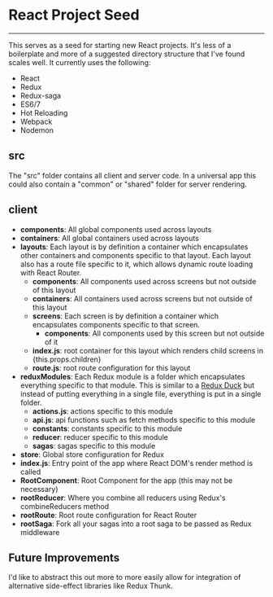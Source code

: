 # React Project Seed
----
This serves as a seed for starting new React projects. It's less of a boilerplate
and more of a suggested directory structure that I've found scales well. It currently
uses the following:

* React
* Redux
* Redux-saga
* ES6/7
* Hot Reloading
* Webpack
* Nodemon

## src
The "src" folder contains all client and server code. In a universal app this could
also contain a "common" or "shared" folder for server rendering.

## client
- **components**: All global components used across layouts
- **containers**: All global containers used across layouts
- **layouts**: Each layout is by definition a container which encapsulates other containers and components specific to that layout. Each layout also has a route file specific to it, which allows dynamic route loading with React Router.
  - **components**: All components used across screens but not outside of this layout
  - **containers**: All containers used across screens but not outside of this layout
  - **screens**: Each screen is by definition a container which encapsulates components specific to that screen.
    - **components**: All components used by this screen but not outside of it
  - **index.js**: root container for this layout which renders child screens in {this.props.children}
  - **route.js**: root route configuration for this layout
- **reduxModules**: Each Redux module is a folder which encapsulates everything specific to that module. This is similar to a [Redux Duck](https://github.com/erikras/ducks-modular-redux) but instead of putting everything in a single file, everything is put in a single folder.
  - **actions.js**: actions specific to this module
  - **api.js**: api functions such as fetch methods specific to this module
  - **constants**: constants specific to this module
  - **reducer**: reducer specific to this module
  - **sagas**: sagas specific to this module
- **store**: Global store configuration for Redux
- **index.js**: Entry point of the app where React DOM's render method is called
- **RootComponent**: Root Component for the app (this may not be necessary)
- **rootReducer**: Where you combine all reducers using Redux's combineReducers method
- **rootRoute**: Root route configuration for React Router
- **rootSaga**: Fork all your sagas into a root saga to be passed as Redux middleware

## Future Improvements
I'd like to abstract this out more to more easily allow for integration of alternative side-effect libraries like Redux Thunk.
